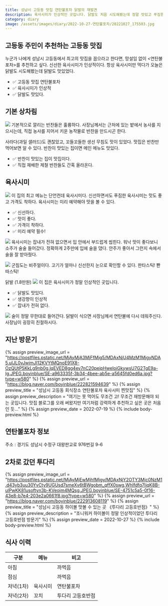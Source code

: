 ```yaml
---
title: 성남시 고등동 맛집 연탄불포차 닭발의 재발견
description: 육사시미가 인상적인 곳입니다. 닭발도 처음 시도해봤는데 정말 맛있고 푸짐했습니다. 
category: diary
image: /assets/images/diary/2022-10-27-연탄불포차/20221027_175503.jpg
---
```


고등동 주민이 추천하는 고등동 맛집
---


누군가 나에게 성남시 고등동에서 최고의 맛집을 꼽으라고 한다면, 
망설임 없이 <연탄불포차>를 추천하고 싶다. 
신선한 육사시미가 인상적이다. 
항상 육사시미만 먹다가 오늘은 닭발도 시도해봤는데 닭발도 맛있었다. 


- ✅ 고등동 맛집 연탄불포차
- ✅ 육사시미가 인상적
- ✅ 닭발도 맛있다. 


기본 상차림
---
![](/assets/images/diary/2022-10-27-연탄불포차/20221027_174403.jpg)
기본적으로 깔리는 반찬들은 훌륭하다. 
사장님께서는 근처에 있는 밭에서 농사를 지으시는데, 
직접 농사를 지어서 키운 농작물로 반찬을 만드시곤 한다. 


사라다(과일 샐러드)도 괜찮았고, 꼬들꼬들한 생선 무침도 맛이 있었다. 
맛집은 반찬만 먹어보면 알 수 있다. 
반찬이 맛있는 집이면 메인 메뉴도 맛있다. 


- ✅ 반찬이 맛있는 집이 맛집이다. 
- ✅ 직접 재배한 제철 반찬들도 간혹 올라온다. 


육사시미
---
![](/assets/images/diary/2022-10-27-연탄불포차/20221027_174516.jpg)
이 집의 최고 메뉴는 단언컨데 육사시미다. 
신선하면서도 푸짐한 육사시미는 맛도 좋고 가격도 착하다. 
육사시미는 미리 예약해야 맛을 볼 수 있다. 


- ✅ 신선하다. 
- ✅ 맛이 좋다. 
- ✅ 가격이 착하다.
- ✅ 미리 예약 필수! 


![](/assets/images/diary/2022-10-27-연탄불포차/20221027_174521.jpg)
육사시미는 잡내가 전혀 없으면서 입 안에서 부드럽게 씹힌다. 
워낙 맛이 좋다보니 소주가 술술 들어갔다. 
정확하게 2주만에 입에 술을 댔다. 
안주가 좋아서 그런지 속에서 술을 잘 받아줬다. 


![](/assets/images/diary/2022-10-27-연탄불포차/20221027_175230.jpg)
군침도는 비주얼이다. 
고기가 얼마나 신선한지 눈으로 확인할 수 있다. 
판타스틱! 뽠따스틱! 


닭발 (1.8만원)
![](/assets/images/diary/2022-10-27-연탄불포차/20221027_175503.jpg)
이 집은 육사시미가 정말 인상적인 곳입니다. 

- ✅ 닭발도 맛있다. 
- ✅ 생강향이 인상적 
- ✅ 잡내가 전혀 없다. 


![](/assets/images/diary/2022-10-27-연탄불포차/20221027_175553.jpg)
술이 정말 무한대로 들어간다. 
닭발이 식으면 사장님께서 연탄불에 다시 데워주신다. 
사장님이 굉장히 친절하시다. 


지난 방문기
---
{% assign preview_image_url = "https://postfiles.pstatic.net/MjAyMjA3MjFfMjg5/MDAxNjU4MzM1MjgyNDA5.uIJL0vJwimJI12KVYtMQnoE91X8-OzQUtP5KkLg9nb0g.lqEVED8gg4ev7nC20peipHweIoiGkywsU7G2TgE9a-Ig.JPEG.boyinblue/SE-a963335f-3b34-4bee-ab5e-a5645fd0ed6a.jpg?type=w580" %}
{% assign preview_url = "https://blog.naver.com/boyinblue/222821594639" %}
{% assign preview_title = "성남시 고등동 회식장소 연탄불포차 육사시미 찐맛집" %}
{% assign preview_description = "여기는 못 먹어도 무조건 고! 무조건 재방문해야 되는 곳입니다. 맛집 블로그를 오래 써왔지만 여기처럼 강력하게 추천하고 싶은 곳은 처음인 듯..." %}
{% assign preview_date = 2022-07-19 %}
{% include body-preview.html %}



연탄불포차 정보
---
주소 : 경기도 성남시 수정구 대왕판교로 976번길 9-6


2차로 갔던 투다리
---
{% assign preview_image_url = "https://postfiles.pstatic.net/MjAyMjEwMjhfMjgy/MDAxNjY2OTY3Mjc0NzM1.d43yb3uu30YvCty9UGUsd7smeXv6tBWgobm_qffX0swg.WhIfdfq7IiqK8B-ulPwKK81usoftyn3b-KVeojm4MQsg.JPEG.boyinblue/SE-4751c5a5-0f16-43e8-b7e4-203e2a0661f8.jpg?type=w580" %}
{% assign preview_url = "https://blog.naver.com/boyinblue/222913608119" %}
{% assign preview_title = "성남시 고등동 하이볼 맛볼 수 있는 곳 《투다리 고등호반점》" %}
{% assign preview_description = "조니워커 하이볼이 정말 인상적이었던 투다리 고등호반점 방문기" %}
{% assign preview_date = 2022-10-27 %}
{% include body-preview.html %}


식사 이력
---
|구분|메뉴|비고|
|---|---|---|
|아침|   |까먹음|
|점심|   |까먹음|
|저녁(1차)|육사시미|연탄불포차|
|저녁(2차)|꼬치|투다리 고등호반점|
